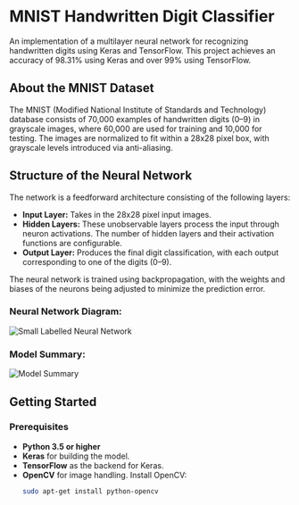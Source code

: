 # MNIST Handwritten Digit Classifier

An implementation of a multilayer neural network for recognizing handwritten digits using Keras and TensorFlow. This project achieves an accuracy of 98.31% using Keras and over 99% using TensorFlow.

## About the MNIST Dataset
The MNIST (Modified National Institute of Standards and Technology) database consists of 70,000 examples of handwritten digits (0–9) in grayscale images, where 60,000 are used for training and 10,000 for testing. The images are normalized to fit within a 28x28 pixel box, with grayscale levels introduced via anti-aliasing.

## Structure of the Neural Network
The network is a feedforward architecture consisting of the following layers:
- **Input Layer:** Takes in the 28x28 pixel input images.
- **Hidden Layers:** These unobservable layers process the input through neuron activations. The number of hidden layers and their activation functions are configurable.
- **Output Layer:** Produces the final digit classification, with each output corresponding to one of the digits (0–9).

The neural network is trained using backpropagation, with the weights and biases of the neurons being adjusted to minimize the prediction error.

### Neural Network Diagram:
![Small Labelled Neural Network](http://i.imgur.com/HdfentB.png)

### Model Summary:
![Model Summary](https://github.com/aakashjhawar/handwritten-digit-recognition/blob/master/assets/model/model_summary.png)

## Getting Started

### Prerequisites
- **Python 3.5 or higher**
- **Keras** for building the model.
- **TensorFlow** as the backend for Keras.
- **OpenCV** for image handling.
  Install OpenCV:
  ```bash
  sudo apt-get install python-opencv

